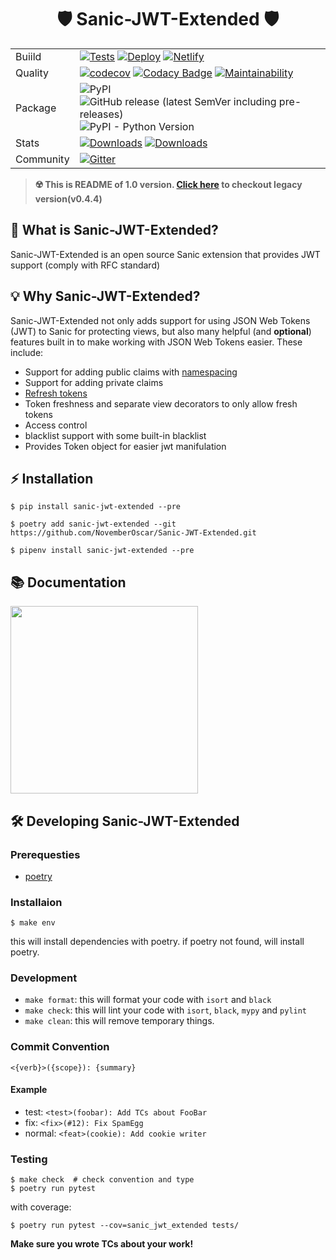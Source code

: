 <h1 align="center">🛡 Sanic-JWT-Extended 🛡</h1>

<div align="center"> 


|           |                                                                                                                                                                                                                                                                                                                                                                                                                                                                                                                                                                                                                                         |
|:----------|:----------------------------------------------------------------------------------------------------------------------------------------------------------------------------------------------------------------------------------------------------------------------------------------------------------------------------------------------------------------------------------------------------------------------------------------------------------------------------------------------------------------------------------------------------------------------------------------------------------------------------------------|
| Buiild    | [![Tests](https://github.com/NovemberOscar/Sanic-JWT-Extended/workflows/Tests/badge.svg)](https://github.com/NovemberOscar/Sanic-JWT-Extended/actions?query=workflow%3ATests) [![Deploy](https://github.com/NovemberOscar/Sanic-JWT-Extended/workflows/Upload%20to%20PyPI/badge.svg)](https://github.com/NovemberOscar/Sanic-JWT-Extended/actions?query=workflow%3A%22Upload+to+PyPI%22) [![Netlify](https://img.shields.io/netlify/c2cf1ea1-bae1-448f-b52c-0dea6516446a?label=docs)](https://app.netlify.com/sites/sanic-jwt-extended/deploys)                                                                                         |
| Quality   | [![codecov](https://codecov.io/gh/NovemberOscar/Sanic-JWT-Extended/branch/master/graph/badge.svg)](https://codecov.io/gh/NovemberOscar/Sanic-JWT-Extended) [![Codacy Badge](https://api.codacy.com/project/badge/Grade/5fe125514047445b80d6e3e75c2a7dbe)](https://www.codacy.com/manual/NovemberOscar/Sanic-JWT-Extended?utm_source=github.com&amp;utm_medium=referral&amp;utm_content=NovemberOscar/Sanic-JWT-Extended&amp;utm_campaign=Badge_Grade) [![Maintainability](https://api.codeclimate.com/v1/badges/368dbc256c4837087c1e/maintainability)](https://codeclimate.com/github/NovemberOscar/Sanic-JWT-Extended/maintainability) |
| Package   | ![PyPI](https://img.shields.io/pypi/v/sanic-jwt-extended.svg?label=stable) ![GitHub release (latest SemVer including pre-releases)](https://img.shields.io/github/v/release/NovemberOscar/Sanic-JWT-Extended?include_prereleases&label=latest) ![PyPI - Python Version](https://img.shields.io/pypi/pyversions/sanic-jwt-extended.svg)                                                                                                                                                                                                                                                                                                  |
| Stats     | [![Downloads](https://pepy.tech/badge/sanic-jwt-extended)](https://pepy.tech/project/sanic-jwt-extended)    [![Downloads](https://pepy.tech/badge/sanic-jwt-extended/month)](https://pepy.tech/project/sanic-jwt-extended/month)                                                                                                                                                                                                                                                                                                                                                                                                        |
| Community | [![Gitter](https://badges.gitter.im/Sanic-JWT-Extended/community.svg)](https://gitter.im/Sanic-JWT-Extended/community?utm_source=badge&utm_medium=badge&utm_campaign=pr-badge)                                                                                                                                                                                                                                                                                                                                                                                                                                                          |
</div>

> **☢️ This is README of 1.0 version. [Click here](https://github.com/NovemberOscar/Sanic-JWT-Extended/tree/v0.4.4) to checkout legacy version(v0.4.4)**

## 🚀 What is Sanic-JWT-Extended?
Sanic-JWT-Extended is an open source Sanic extension that provides JWT support (comply with RFC standard)

## 💡 Why Sanic-JWT-Extended?
Sanic-JWT-Extended not only adds support for using JSON Web Tokens (JWT) to Sanic for protecting views,
but also many helpful (and **optional**) features  built in to make working with JSON Web Tokens
easier. These include:

* Support for adding public claims with [namespacing](https://auth0.com/docs/tokens/concepts/claims-namespacing)
* Support for adding private claims
* [Refresh tokens](https://auth0.com/blog/refresh-tokens-what-are-they-and-when-to-use-them/)
* Token freshness and separate view decorators to only allow fresh tokens
* Access control
* blacklist support with some built-in blacklist
* Provides Token object for easier jwt manifulation

## ⚡️ Installation
```shell script
$ pip install sanic-jwt-extended --pre
```
```shell script
$ poetry add sanic-jwt-extended --git https://github.com/NovemberOscar/Sanic-JWT-Extended.git
```
```shell script
$ pipenv install sanic-jwt-extended --pre
```

## 📚 Documentation
<a href="https://sanic-jwt-extended.seonghyeon.dev">
<img src="https://i.imgur.com/eXRmcKO.png)](https://sanic-jwt-extended.seonghyeon.dev/" width="300" />
</a>


## 🛠 Developing Sanic-JWT-Extended

### Prerequesties
- [poetry](https://github.com/sdispater/poetry)

### Installaion
```shell script
$ make env
```
this will install dependencies with poetry. if poetry not found, will install poetry.

### Development
- `make format`: this will format your code with `isort` and `black`
- `make check`: this will lint your code with `isort`, `black`, `mypy` and `pylint`
- `make clean`: this will remove temporary things.

### Commit Convention
```
<{verb}>({scope}): {summary}
```
#### Example
- test: `<test>(foobar): Add TCs about FooBar`
- fix: `<fix>(#12): Fix SpamEgg`
- normal: `<feat>(cookie): Add cookie writer`

### Testing
```shell script
$ make check  # check convention and type
$ poetry run pytest
```

with coverage:
```shell script
$ poetry run pytest --cov=sanic_jwt_extended tests/
```

**Make sure you wrote TCs about your work!**